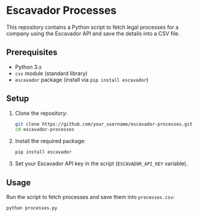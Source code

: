 # Escavador Processes

This repository contains a Python script to fetch legal processes for a company using the Escavador API and save the details into a CSV file.

## Prerequisites

- Python 3.x
- `csv` module (standard library)
- `escavador` package (install via `pip install escavador`)

## Setup

1. Clone the repository:

    ```bash
    git clone https://github.com/your_username/escavador-processes.git
    cd escavador-processes
    ```

2. Install the required package:

    ```bash
    pip install escavador
    ```

3. Set your Escavador API key in the script (`ESCAVADOR_API_KEY` variable).

## Usage

Run the script to fetch processes and save them into `processes.csv`:

```bash
python processes.py

